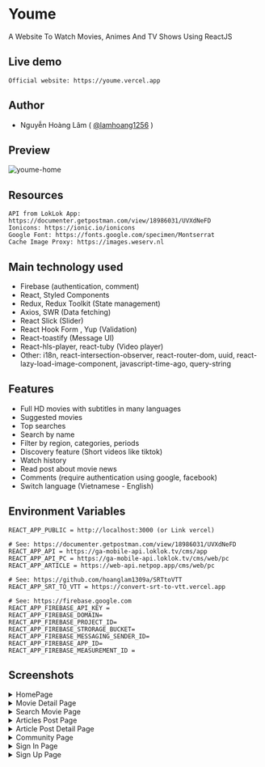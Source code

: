 # Youme
A Website To Watch Movies, Animes And TV Shows Using ReactJS

## Live demo
```
Official website: https://youme.vercel.app
```

## Author
- Nguyễn Hoàng Lâm ( [@lamhoang1256](https://github.com/lamhoang1256) )

## Preview

![youme-home](https://user-images.githubusercontent.com/61537853/177246286-39c40ef4-8899-4c66-b951-08721a701437.png)

## Resources
```
API from LokLok App: https://documenter.getpostman.com/view/18986031/UVXdNeFD
Ionicons: https://ionic.io/ionicons
Google Font: https://fonts.google.com/specimen/Montserrat
Cache Image Proxy: https://images.weserv.nl
```
## Main technology used

- Firebase (authentication, comment)
- React, Styled Components
- Redux, Redux Toolkit (State management)
- Axios, SWR (Data fetching)
- React Slick (Slider)
- React Hook Form , Yup (Validation)
- React-toastify (Message UI)
- React-hls-player, react-tuby (Video player)
- Other: i18n, react-intersection-observer, react-router-dom, uuid, react-lazy-load-image-component, javascript-time-ago, query-string

## Features

- Full HD movies with subtitles in many languages
- Suggested movies
- Top searches
- Search by name
- Filter by region, categories, periods
- Discovery feature (Short videos like tiktok)
- Watch history
- Read post about movie news
- Comments (require authentication using google, facebook)
- Switch language (Vietnamese - English)

## Environment Variables

```
REACT_APP_PUBLIC = http://localhost:3000 (or Link vercel)

# See: https://documenter.getpostman.com/view/18986031/UVXdNeFD
REACT_APP_API = https://ga-mobile-api.loklok.tv/cms/app
REACT_APP_API_PC = https://ga-mobile-api.loklok.tv/cms/web/pc
REACT_APP_ARTICLE = https://web-api.netpop.app/cms/web/pc

# See: https://github.com/hoanglam1309a/SRTtoVTT
REACT_APP_SRT_TO_VTT = https://convert-srt-to-vtt.vercel.app

# See: https://firebase.google.com
REACT_APP_FIREBASE_API_KEY =
REACT_APP_FIREBASE_DOMAIN=
REACT_APP_FIREBASE_PROJECT_ID=
REACT_APP_FIREBASE_STRORAGE_BUCKET=
REACT_APP_FIREBASE_MESSAGING_SENDER_ID=
REACT_APP_FIREBASE_APP_ID=
REACT_APP_FIREBASE_MEASUREMENT_ID =
```

## Screenshots

<details>
 <summary>HomePage</summary>
 <p>
 
  ![youme-home](https://user-images.githubusercontent.com/61537853/177248267-46d6697e-9622-49ba-a332-1860585bef3b.png)

 </p>
</details>

<details>
 <summary>Movie Detail Page</summary>
 <p>
 
  ![youme-detail](https://user-images.githubusercontent.com/61537853/177248282-ce906dac-0599-4305-9917-062d219acea6.png)
  
</p>
</details>


<details>
 <summary>Search Movie Page</summary>
 <p>
  
  ![youme-search](https://user-images.githubusercontent.com/61537853/177248305-09a63b6a-0686-49d9-aec3-6b111431e69f.png)

</p>
</details>


<details>
 <summary>Articles Post Page</summary>
 <p>
  
  ![youme-articles](https://user-images.githubusercontent.com/61537853/177248319-0ddcca4c-f13f-4cdd-b29e-cfa942346b1c.png)
  
</p>
</details>

<details>
 <summary>Article Post Detail Page</summary>
 <p>
  
![youme-post](https://user-images.githubusercontent.com/61537853/177248377-0495e5d6-09c0-490b-b52f-d1eb80df24c0.png)
  
</p>
</details>

<details>
 <summary>Community Page</summary>
 <p>
  
![youme-community](https://user-images.githubusercontent.com/61537853/177248592-f8eb397e-e4fb-47e4-ae16-a24ee8ff8eaa.png)
  
</p>
</details>

<details>
 <summary>Sign In Page</summary>
 <p>
 
![youme-signin](https://user-images.githubusercontent.com/61537853/177248527-a4548c6f-ea4b-4f48-9ff9-61a30c3687f1.png)
  
 </p>
</details>

<details>
 
 <summary>Sign Up Page</summary>
 <p>
     
![youme-signup-option](https://user-images.githubusercontent.com/61537853/177248551-8529f752-89da-4ac4-a505-b157e32698f8.png)
![youme-signup](https://user-images.githubusercontent.com/61537853/177248544-5ff66ee9-83c8-4a4a-af2a-47b27615d5e1.png)

</p>
</details>
